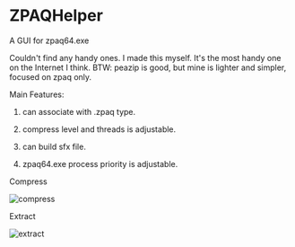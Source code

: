 # ZPAQHelper
A GUI for zpaq64.exe

Couldn't find any handy ones. I made this myself. It's the most handy one on the Internet I think. BTW: peazip is good, but mine is lighter and simpler, focused on zpaq only.

Main Features:

1. can associate with .zpaq type.

2. compress level and threads is adjustable.

3. can build sfx file.

4. zpaq64.exe process priority is adjustable.
 


Compress

![compress](https://user-images.githubusercontent.com/91182431/136640052-50d6c21e-430c-476f-a708-ea6af0f87c90.png)


Extract

![extract](https://user-images.githubusercontent.com/91182431/136640055-e9f45a94-25ab-430a-80c3-72428332ae51.png)

